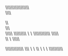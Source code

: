 \\\\\\\\\\\\\\\\\\\\\\\\\\\\\\\\\\\
\\\\\\\

\\\\\
\\\\\\\
\\\\\\\\\ \\\\\\\\\\\\\\\\\ \    \                \\\\\\\\\\\\\\\\\\\\\\\\ \\\\\\\\\\\
\\\\ \\
\\\\\\\\\\

\\\\\\\\\\\\\\\\\\\\\\\\\  \\\\\\ \ \  \\\\ \  \  \\ \\\\\\\\\\\\\\\\\\\\
